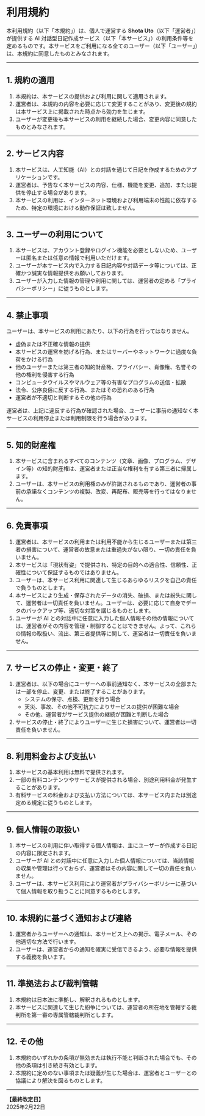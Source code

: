 # 利用規約

本利用規約（以下「本規約」）は、個人で運営する **Shota Uto**（以下「運営者」）が提供する AI 対話型日記作成サービス（以下「本サービス」）の利用条件等を定めるものです。本サービスをご利用になる全てのユーザー（以下「ユーザー」）は、本規約に同意したものとみなされます。

---

## 1. 規約の適用

1. 本規約は、本サービスの提供および利用に関して適用されます。  
2. 運営者は、本規約の内容を必要に応じて変更することがあり、変更後の規約は本サービス上に掲載された時点から効力を生じます。  
3. ユーザーが変更後も本サービスの利用を継続した場合、変更内容に同意したものとみなされます。

---

## 2. サービス内容

1. 本サービスは、人工知能（AI）との対話を通じて日記を作成するためのアプリケーションです。  
2. 運営者は、予告なく本サービスの内容、仕様、機能を変更、追加、または提供を停止する場合があります。  
3. 本サービスの利用は、インターネット環境および利用端末の性能に依存するため、特定の環境における動作保証は致しません。

---

## 3. ユーザーの利用について

1. 本サービスは、アカウント登録やログイン機能を必要としないため、ユーザーは匿名または任意の情報で利用いただけます。  
2. ユーザーが本サービス内で入力する日記内容や対話データ等については、正確かつ誠実な情報提供をお願いしております。  
3. ユーザーが入力した情報の管理や利用に関しては、運営者の定める「プライバシーポリシー」に従うものとします。

---

## 4. 禁止事項

ユーザーは、本サービスの利用にあたり、以下の行為を行ってはなりません。

- 虚偽または不正確な情報の提供  
- 本サービスの運営を妨げる行為、またはサーバーやネットワークに過度な負荷をかける行為  
- 他のユーザーまたは第三者の知的財産権、プライバシー、肖像権、名誉その他の権利を侵害する行為  
- コンピュータウイルスやマルウェア等の有害なプログラムの送信・拡散  
- 法令、公序良俗に反する行為、またはその恐れのある行為  
- 運営者が不適切と判断するその他の行為

運営者は、上記に違反する行為が確認された場合、ユーザーに事前の通知なく本サービスの利用停止または利用制限を行う場合があります。

---

## 5. 知的財産権

1. 本サービスに含まれるすべてのコンテンツ（文章、画像、プログラム、デザイン等）の知的財産権は、運営者または正当な権利を有する第三者に帰属します。  
2. ユーザーは、本サービスの利用権のみが許諾されるものであり、運営者の事前の承諾なくコンテンツの複製、改変、再配布、販売等を行ってはなりません。

---

## 6. 免責事項

1. 運営者は、本サービスの利用または利用不能から生じるユーザーまたは第三者の損害について、運営者の故意または重過失がない限り、一切の責任を負いません。  
2. 本サービスは「現状有姿」で提供され、特定の目的への適合性、信頼性、正確性について保証するものではありません。  
3. ユーザーは、本サービス利用に関連して生じるあらゆるリスクを自己の責任で負うものとします。  
4. 本サービスにより生成・保存されたデータの消失、破損、または紛失に関して、運営者は一切責任を負いません。ユーザーは、必要に応じて自身でデータのバックアップ等、適切な対策を講じるものとします。  
5. ユーザーが AI との対話中に任意に入力した個人情報その他の情報については、運営者がその内容を管理・制御することはできません。よって、これらの情報の取扱い、流出、第三者提供等に関して、運営者は一切責任を負いません。

---

## 7. サービスの停止・変更・終了

1. 運営者は、以下の場合にユーザーへの事前通知なく、本サービスの全部または一部を停止、変更、または終了することがあります。  
   - システムの保守、点検、更新を行う場合  
   - 天災、事故、その他不可抗力によりサービスの提供が困難な場合  
   - その他、運営者がサービス提供の継続が困難と判断した場合
2. サービスの停止・終了によりユーザーに生じた損害について、運営者は一切責任を負いません。

---

## 8. 利用料金および支払い

1. 本サービスの基本利用は無料で提供されます。  
2. 一部の有料コンテンツやサービスが提供される場合、別途利用料金が発生することがあります。  
3. 有料サービスの料金および支払い方法については、本サービス内または別途定める規定に従うものとします。

---

## 9. 個人情報の取扱い

1. 本サービスの利用に伴い取得する個人情報は、主にユーザーが作成する日記の内容に限定されます。  
2. ユーザーが AI との対話中に任意に入力した個人情報については、当該情報の収集や管理は行っておらず、運営者はその内容に関して一切の責任を負いません。  
3. ユーザーは、本サービス利用により運営者がプライバシーポリシーに基づいて個人情報を取り扱うことに同意するものとします。

---

## 10. 本規約に基づく通知および連絡

1. 運営者からユーザーへの通知は、本サービス上への掲示、電子メール、その他適切な方法で行います。  
2. ユーザーは、運営者からの通知を確実に受信できるよう、必要な情報を提供する義務を負います。

---

## 11. 準拠法および裁判管轄

1. 本規約は日本法に準拠し、解釈されるものとします。  
2. 本サービスに関連して生じた紛争については、運営者の所在地を管轄する裁判所を第一審の専属管轄裁判所とします。

---

## 12. その他

1. 本規約のいずれかの条項が無効または執行不能と判断された場合でも、その他の条項は引き続き有効とします。  
2. 本規約に定めのない事項または疑義が生じた場合は、運営者とユーザーとの協議により解決を図るものとします。

---

**【最終改定日】**  
2025年2月22日

